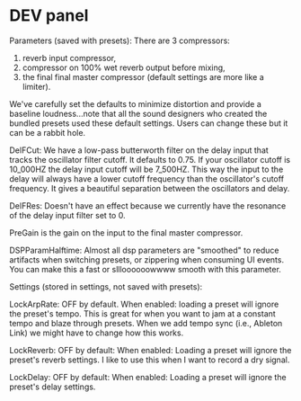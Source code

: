 #  DEV panel


Parameters (saved with presets):
There are 3 compressors:

1) reverb input compressor, 
2) compressor on 100% wet reverb output before mixing, 
3) the final final master compressor (default settings are more like a limiter).  

We've carefully set the defaults to minimize distortion and provide a baseline loudness...note that all the sound designers who created the bundled presets used these default settings.  Users can change these but it can be a rabbit hole.

DelFCut: We have a low-pass butterworth filter on the delay input that tracks the oscillator filter cutoff.  It defaults to 0.75.  If your oscillator cutoff is 10_000HZ the delay input cutoff will be 7_500HZ.  This way the input to the delay will always have a lower cutoff frequency than the oscillator's cutoff frequency.  It gives a beautiful separation between the oscillators and delay.

DelFRes: Doesn't have an effect because we currently have the resonance of the delay input filter set to 0.

PreGain is the gain on the input to the final master compressor.

DSPParamHalftime: Almost all dsp parameters are "smoothed" to reduce artifacts when switching presets, or zippering when consuming UI events.  You can make this a fast or sllloooooowwww smooth with this parameter.

Settings (stored in settings, not saved with presets):

LockArpRate: OFF by default.  When enabled: loading a preset will ignore the preset's tempo.  This is great for when you want to jam at a constant tempo and blaze through presets.  When we add tempo sync (i.e., Ableton Link) we might have to change how this works.

LockReverb: OFF by default: When enabled: Loading a preset will ignore the preset's reverb settings.  I like to use this when I want to record a dry signal.

LockDelay: OFF by default: When enabled: Loading a preset will ignore the preset's delay settings.


